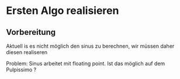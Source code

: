 # Ersten Algo realisieren
## Vorbereitung
Aktuell is es nicht möglich den sinus zu berechnen, wir müssen daher diesen realiseren

Problem: Sinus arbeitet mit floating point. Ist das möglich auf dem Pulpissimo ?

